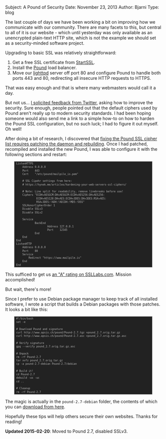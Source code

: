 Subject: A Pound of Security
Date: November 23, 2013
Author: Bjarni
Type: blog

<style type='text/css'>
  code { font-family: Terminus,Consolas,Profont,"Andale Mono",Monaco,Inconsolata,Inconsolata-g,Unifont,Lime,"ClearlyU PUA",Clean,"DejaVu Sans Mono","Lucida Console","Bitstream Vera Sans Mono",Freemono,"Liberation Mono",Dina,Anka,Droid Sans Mono,Anonymous Pro,Proggy fonts,Envy Code R,Gamow,Courier,"Courier New",Terminal,monospace; }
  pre { margin: 0 3em 1em 3em; padding: 1px 5px;
        font-size: 0.7em; line-height: 1.15em;
        border: 1px solid #777; background: #222; color: #bbb; }
</style>

The last couple of days we have been working a bit on improving how we
communicate with our community. There are many facets to this, but central to
all of it is our website - which until yesterday was only available as an
unencrypted plain-text HTTP site, which is not the example we should set as a
security-minded software project.

Upgrading to basic SSL was relatively straightforward:

   1. Get a free SSL certificate from [StartSSL](https://startssl.com/).
   2. Install the [Pound](http://www.apsis.ch/pound/) load balancer.
   3. Move our [lighttpd](http://www.lighttpd.net/) server off port
      80 and configure Pound to handle both ports 443 and 80,
      redirecting all insecure HTTP requests to HTTPS.

That was easy enough and that is where many webmasters would call it a day.

But not us... [I solicited feedback from
Twitter](https://twitter.com/MailpileTeam/status/403976756912066560), asking
how to improve the security.  Sure enough, people pointed out that the default
ciphers used by Pound aren't really up to modern security standards. I had
been hoping someone would also send me a link to a simple how-to on how to
harden the Pound SSL configuration, but no such luck; I had to figure it out
myself. Oh well!

After doing a bit of research, I discovered that [fixing the Pound SSL cipher
list requires patching the daemon and
rebuilding](http://www.apsis.ch/pound/pound_list/archive/2012/2012-02/1328105174000).
Once I had patched, recompiled and installed the new Pound, I was able to
configure it with the following sections and restart:

    ListenHTTPS
        Address 0.0.0.0
        Port    443
        Cert    "/etc/pound/mailpile_is.pem"

        # SSL Cipehr settings from here:
        # https://hynek.me/articles/hardening-your-web-servers-ssl-ciphers/

        # Note: Line split for readability, remove linebreaks before use!
        Ciphers "ECDH+AESGCM:DH+AESGCM:ECDH+AES256:DH+AES256:
                 ECDH+AES128:DH+AES:ECDH+3DES:DH+3DES:RSA+AES:
                 RSA+3DES:!ADH:!AECDH:!MD5:!DSS"
        SSLHonorCipherOrder 1
        Disable SSLv3
        Disable SSLv2

        Service
                BackEnd
                        Address 127.0.0.1
                        Port    12345
                End
        End
    End
    ListenHTTP
        Address 0.0.0.0
        Port    80
        Service
            Redirect "https://www.mailpile.is"
        End
    End

This sufficed to get us [an "A" rating on
SSLLabs.com](https://www.ssllabs.com/ssltest/analyze.html?d=mailpile.is).
Mission accomplished!

But wait, there's more!

Since I prefer to use Debian package manager to keep track of all installed
software, I wrote a script that builds a Debian packages with those patches.
It looks a bit like this:


    #!/bin/bash
    set -e

    # Download Pound and signature
    curl http://www.apsis.ch/pound/Pound-2.7.tgz >pound_2.7.orig.tar.gz
    curl http://www.apsis.ch/pound/Pound-2.7.asc >pound_2.7.orig.tar.gz.asc

    # Verify signature
    gpg --verify pound_2.7.orig.tar.gz.asc

    # Unpack
    rm -rf Pound-2.7
    tar xvfz pound_2.7.orig.tar.gz
    cp -a pound-2.7-debian Pound-2.7/debian

    # Build it!
    cd Pound-2.7
    debuild -us -uc
    cd ..

    # Cleanup
    rm -rf Pound-2.7

The magic is actually in the `pound-2.7-debian` folder, the contents of which
you can [download from here](/files/pound-2.7-debian-builder.tar.gz).

Hopefully these tips will help others secure their own websites. Thanks for
reading!

**Updated 2015-02-20**: Moved to Pound 2.7, disabled SSLv3.
